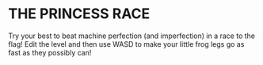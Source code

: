# THE PRINCESS RACE

Try your best to beat machine perfection (and imperfection) in a race to the flag!
Edit the level and then use WASD to make your little frog legs go as fast as they possibly can!
